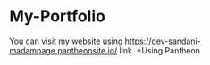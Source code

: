 # My-Portfolio
You can visit my website using https://dev-sandani-madampage.pantheonsite.io/ link.
*Using Pantheon
